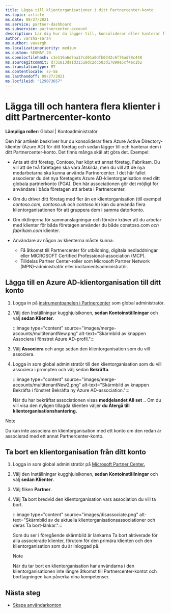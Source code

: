 ```yaml
---
title: Lägga till klientorganisationer i ditt Partnercenter-konto
ms.topic: article
ms.date: 09/27/2021
ms.service: partner-dashboard
ms.subservice: partnercenter-account
description: Lär dig hur du lägger till, konsoliderar eller hanterar flera Azure AD-klienter i ditt Partnercenter-konto och lär dig varför du kanske vill göra det.
author: varsha-sarah
ms.author: vavargh
ms.localizationpriority: medium
ms.custom: SEOMAY.20
ms.openlocfilehash: c1e116a6d7aa17cd01a0dfb0342c6f76ad78c448
ms.sourcegitcommit: d731813da1d31519dc2dc583d17899e5cf4ec1b2
ms.translationtype: MT
ms.contentlocale: sv-SE
ms.lasthandoff: 09/27/2021
ms.locfileid: "129073657"
---
```

# <a name="add-and-manage-multiple-tenants-in-your-partner-center-account"></a>Lägga till och hantera flera klienter i ditt Partnercenter-konto


**Lämpliga roller:** Global | Kontoadministratör

Den här artikeln beskriver hur du konsoliderar flera Azure Active Directory-klienter (Azure AD) för ditt företag och sedan lägger till och hanterar dem i ditt Partnercenter-konto. Det finns många skäl att göra det. Exempel:

- Anta att ditt företag, Contoso, har köpt ett annat företag, Fabrikam. Du vill att de två företagen ska vara åtskilda, men du vill att de nya medarbetarna ska kunna använda Partnercenter. I det här fallet associerar du det nya företagets Azure AD-klientorganisation med ditt globala partnerkonto (PGA). Den här associationen gör det möjligt för användare i båda företagen att arbeta i Partnercenter.

- Om du driver ditt företag med fler än en klientorganisation (till exempel *contoso.com*, *contoso.uk* och *contoso.in*) kan du använda flera klientorganisationen för att gruppera dem i samma datorkonto.

- Om riktlinjerna för sammanslagningar och förvärv kräver att du arbetar med klienter för båda företagen använder du både constoso.com *och* *fabrikam.com* klienter.

- Användare av någon av klienterna måste kunna:
    * Få åtkomst till Partnercenter för utbildning, digitala nedladdningar eller MICROSOFT Certified Professional-association (MCP).
    * Tilldelas Partner Center-roller som Microsoft Partner Network (MPN)-administratör eller incitamentsadministratör.

## <a name="add-an-azure-ad-tenant-to-your-account"></a>Lägga till en Azure AD-klientorganisation till ditt konto

1. Logga in på [instrumentpanelen i Partnercenter](https://partner.microsoft.com/dashboard) som global administratör.

2. Välj den Inställningar kugghjulsikonen, **sedan Kontoinställningar** och välj **sedan Klienter**.
 
   :::image type="content" source="images/merge-accounts/multitenantNew.png" alt-text="Skärmbild av knappen Associera i fönstret Azure AD-profil.":::

3. Välj **Associera** och ange sedan den klientorganisation som du vill associera.

4. Logga in som global administratör till den klientorganisation som du vill associera i prompten och välj sedan **Bekräfta**.

   :::image type="content" source="images/merge-accounts/multitenantNew2.png" alt-text="Skärmbild av knappen Bekräfta i fönstret Bekräfta ny Azure AD-association.":::

   När du har bekräftat associationen visas **meddelandet All set** .. Om du vill visa den nyligen tillagda klienten väljer **du Återgå till klientorganisationshantering.**

> [!NOTE]
> Du kan inte associera en klientorganisation med ett konto om den redan är associerad med ett annat Partnercenter-konto.

## <a name="remove-a-tenant-from-your-account"></a>Ta bort en klientorganisation från ditt konto

1. Logga in som global administratör på [Microsoft Partner Center.](https://partner.microsoft.com/dashboard)

2. Välj den Inställningar kugghjulsikonen, **sedan Kontoinställningar** och välj **sedan Klienter**.

3. Välj fliken **Partner**.

4. Välj **Ta** bort bredvid den klientorganisation vars association du vill ta bort.

   :::image type="content" source="images/disassociate.png" alt-text="Skärmbild av de aktuella klientorganisationsassociationer och deras Ta bort-länkar.":::

   Som du ser i föregående  skärmbild är länkarna Ta bort aktiverade för alla associerade klienter, förutom för den primära klienten och den klientorganisation som du är inloggad på.

   > [!NOTE]
   > När du tar bort en klientorganisation har användarna i den klientorganisationen inte längre åtkomst till Partnercenter-kontot och borttagningen kan påverka dina kompetenser.

## <a name="next-steps"></a>Nästa steg

- [Skapa användarkonton](create-user-accounts-and-set-permissions.md)
